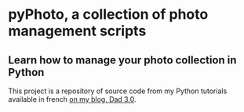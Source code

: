 # pyPhoto, a collection of photo management scripts
## Learn how to manage your photo collection in Python

This project is a repository of source code from my Python tutorials available
in french [on my blog, Dad 3.0](https://www.dad3zero.net).